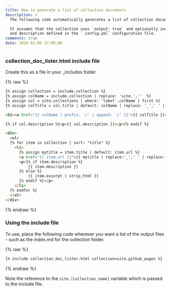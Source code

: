 ```yaml
---
title: How to generate a list of collection documents
description: >
  The following code automatically generates a list of collection documents.

  It assumes that the collection uses `output: true` and optionally includes a collection title
  and description defined in the `_config.yml` configuration file.
comments: true
date: 2018-01-05 17:00:00
---
```


### collection_doc_lister.html include file

Create this as a file in your _includes folder

{% raw %}
```html
{% assign collection = include.collection %}
{% assign colName = include.collection | replace: 'site.',''  %}
{% assign col = site.collections | where: 'label',colName | first %}
{% assign colTitle = col.title | default: colName | replace: '_',' ' | replace: '-', ' ' | capitalize %}

<h2><a href="{{ colName | prefix: '/' | append: '/' }}">{{ colTitle }}</a></h2>

{% if col.description %}<p>{{ col.description }}</p>{% endif %}

<div>
  <ul>
  {% for item in collection | sort: "title" %}
    <li>
      {% assign mytitle = item.title | default: item.url %}
      <a href="{{ item.url }}">{{ mytitle | replace:'_',' ' | replace:'-',' ' }}</a> {% if item.date %}({{ item.date | date: "%Y-%m-%d %H:%M" }}){% endif %}
      <p>{% if item.description %}
          {{ item.description }}
      {% else %}
          {{ item.excerpt | strip_html }}
      {% endif %}</p>
    </li>
  {% endfor %}
  </ul>
</div>
```
{% endraw %}

### Using the include file

To use, place the following code wherever you want a list of the output files - such as the index.md for the collection folder.

{% raw %}
```markdown
{% include collection_doc_lister.html collection=site.github_pages %}
```
{% endraw %}

Note the reference to the `site.[collection_name]` variable which is passed to the include file.
